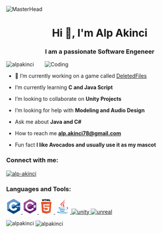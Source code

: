 ![MasterHead](https://img.freepik.com/premium-vector/game-developer-typographic-header_277904-9142.jpg?w=2000)
<h1 align="center">Hi 👋, I'm Alp Akinci</h1>
<h3 align="center">I am a passionate Software Engeneer</h3>
<img align="right" alt="Coding" width="400" src="https://user-images.githubusercontent.com/74038190/212749447-bfb7e725-6987-49d9-ae85-2015e3e7cc41.gif">

<p align="left"> <img src="https://komarev.com/ghpvc/?username=alpakinci&label=Profile%20views&color=0e75b6&style=flat" alt="alpakinci" /> </p>

- 🔭 I’m currently working on a game called [DeletedFiles](https://github.com/AlpAkinci/DeletedFilesDemo.git)

- I’m currently learning **C and Java Script**

- I’m looking to collaborate on **Unity Projects**

- I’m looking for help with **Modeling and Audio Design**

- Ask me about **Java and C#**

- How to reach me **alp.akinci78@gmail.com**

- Fun fact **I like Avocados and usually use it as my mascot**

<h3 align="left">Connect with me:</h3>
<p align="left">
<a href="https://linkedin.com/in/alp-akinci" target="blank"><img align="center" src="https://raw.githubusercontent.com/rahuldkjain/github-profile-readme-generator/master/src/images/icons/Social/linked-in-alt.svg" alt="alp-akinci" height="30" width="40" /></a>
</p>

<h3 align="left">Languages and Tools:</h3>
<p align="left"> <a href="https://www.w3schools.com/cpp/" target="_blank" rel="noreferrer"> <img src="https://raw.githubusercontent.com/devicons/devicon/master/icons/cplusplus/cplusplus-original.svg" alt="cplusplus" width="40" height="40"/> </a> <a href="https://www.w3schools.com/cs/" target="_blank" rel="noreferrer"> <img src="https://raw.githubusercontent.com/devicons/devicon/master/icons/csharp/csharp-original.svg" alt="csharp" width="40" height="40"/> </a> <a href="https://www.w3.org/html/" target="_blank" rel="noreferrer"> <img src="https://raw.githubusercontent.com/devicons/devicon/master/icons/html5/html5-original-wordmark.svg" alt="html5" width="40" height="40"/> </a> <a href="https://www.java.com" target="_blank" rel="noreferrer"> <img src="https://raw.githubusercontent.com/devicons/devicon/master/icons/java/java-original.svg" alt="java" width="40" height="40"/> </a> <a href="https://unity.com/" target="_blank" rel="noreferrer"> <img src="https://www.vectorlogo.zone/logos/unity3d/unity3d-icon.svg" alt="unity" width="40" height="40"/> </a> <a href="https://unrealengine.com/" target="_blank" rel="noreferrer"> <img src="https://raw.githubusercontent.com/kenangundogan/fontisto/036b7eca71aab1bef8e6a0518f7329f13ed62f6b/icons/svg/brand/unreal-engine.svg" alt="unreal" width="40" height="40"/> </a> </p>

<p><img align="left" src="https://github-readme-stats.vercel.app/api/top-langs?username=alpakinci&show_icons=true&locale=en&layout=compact" alt="alpakinci" /></p>

<p>&nbsp;<img align="center" src="https://github-readme-stats.vercel.app/api?username=alpakinci&show_icons=true&locale=en" alt="alpakinci" /></p>
